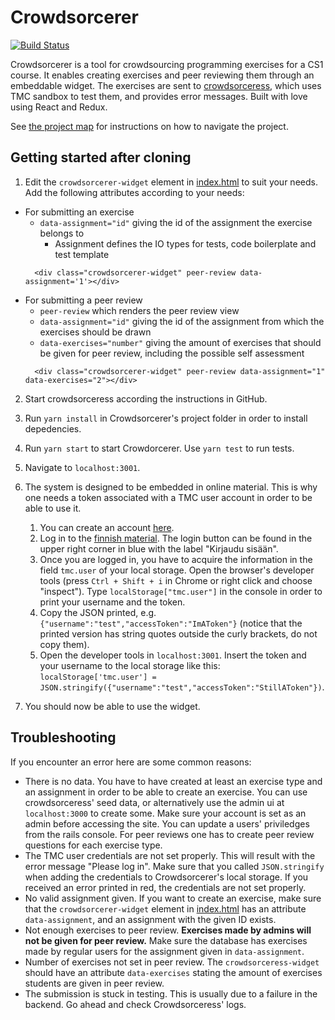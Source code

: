 # Crowdsorcerer

[![Build Status](https://travis-ci.org/rage/crowdsorcerer.svg?branch=master)](https://travis-ci.org/rage/crowdsorcerer)

Crowdsorcerer is a tool for crowdsourcing programming exercises for a CS1  course. It enables creating exercises and peer reviewing them through an embeddable widget. The exercises are sent to [crowdsorceress](https://github.com/rage/crowdsorceress), which uses TMC sandbox to test them, and provides error messages. Built with love using React and Redux.

See [the project map](./documentation/map-for-repository.md) for instructions on how to navigate the project.

## Getting started after cloning

1. Edit the `crowdsorcerer-widget` element in [index.html](https://github.com/rage/crowdsorcerer/blob/master/index.html) to suit your needs. Add the following attributes according to your needs:
  - For submitting an exercise
    - `data-assignment="id"` giving the id of the assignment the exercise belongs to
      -  Assignment defines the IO types for tests, code boilerplate and test template
    ```
      <div class="crowdsorcerer-widget" peer-review data-assignment='1'></div>
    ```
  - For submitting a peer review
    - `peer-review` which renders the peer review view
    - `data-assignment="id"` giving the id of the assignment from which the exercises should be drawn
    - `data-exercises="number"` giving the amount of exercises that should be given for peer review, including the possible self assessment
    ```
      <div class="crowdsorcerer-widget" peer-review data-assignment="1" data-exercises="2"></div>
    ```

2. Start crowdsorceress according the instructions in GitHub.

3. Run `yarn install` in Crowdsorcerer's project folder in order to install depedencies.

4. Run `yarn start` to start Crowdorcerer. Use `yarn test` to run tests.

5. Navigate to `localhost:3001`.

6. The system is designed to be embedded in online material. This is why one needs a token associated with a TMC user account in order to be able to use it.
    1. You can create an account [here](https://tmc.mooc.fi/user/new).
    2. Log in to the [finnish material](https://materiaalit.github.io/ohjelmointi-18/). The login button can be found in the upper right corner in blue with the label "Kirjaudu sisään".
    3. Once you are logged in, you have to acquire the information in the field `tmc.user` of your local storage. Open the browser's developer tools (press `Ctrl + Shift + i` in Chrome or right click and choose "inspect"). Type `localStorage["tmc.user"]` in the console in order to print your username and the token.
    4. Copy the JSON printed, e.g. `{"username":"test","accessToken":"ImAToken"}` (notice that the printed version has string quotes outside the curly brackets, do not copy them).
    5. Open the developer tools in `localhost:3001`. Insert the token and your username to the local storage like this: `localStorage['tmc.user'] = JSON.stringify({"username":"test","accessToken":"StillAToken"})`.

7. You should now be able to use the widget.

## Troubleshooting

If you encounter an error here are some common reasons:
- There is no data. You have to have created at least an exercise type and an assignment in order to be able to create an exercise. You can use crowdsorceress' seed data, or alternatively use the admin ui at `localhost:3000` to create some. Make sure your account is set as an admin before accessing the site. You can update a users' priviledges from the rails console. For peer reviews one has to create peer review questions for each exercise type.
- The TMC user credentials are not set properly. This will result with the error message "Please log in". Make sure that you called `JSON.stringify` when adding the credentials to Crowdsorcerer's local storage. If you received an error printed in red, the credentials are not set properly.
- No valid assignment given. If you want to create an exercise, make sure that the `crowdsorcerer-widget` element in [index.html](https://github.com/rage/crowdsorcerer/blob/master/index.html) has an attribute `data-assignment`, and an assignment with the given ID exists.
- Not enough exercises to peer review. **Exercises made by admins will not be given for peer review.** Make sure the database has exercises made by regular users for the assignment given in `data-assignment`.
- Number of exercises not set in peer review. The `crowdsorceress-widget` should have an attribute `data-exercises` stating the amount of exercises students are given in peer review.
- The submission is stuck in testing. This is usually due to a failure in the backend. Go ahead and check Crowdsorceress' logs.
